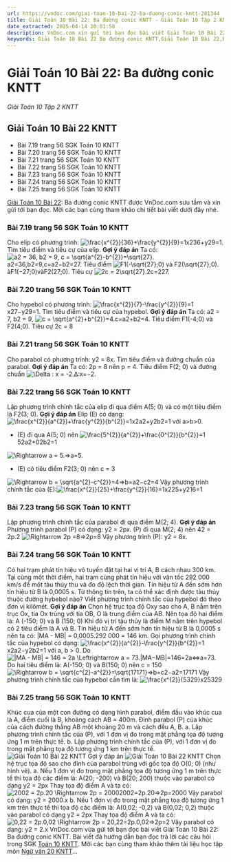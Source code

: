 ```yaml
---
url: https://vndoc.com/giai-toan-10-bai-22-ba-duong-conic-kntt-281344
title: Giải Toán 10 Bài 22: Ba đường conic KNTT - Giải Toán 10 Tập 2 KNTT - VnDoc.com
date_extracted: 2025-04-14 20:01:58
description: VnDoc.com xin gửi tới bạn đọc bài viết Giải Toán 10 Bài 22: Ba đường conic KNTT. Mời các bạn cùng tham khảo.
keywords: Giải Toán 10 Bài 22 Ba đường conic KNTT,Giải Toán 10 Bài 22,Ba đường conic,giải toán 10,toán 10 bài 22,toán 10,toán 10 KNTT,toán 10 kết nối tri thức
---
```


# Giải Toán 10 Bài 22: Ba đường conic KNTT
 _Giải Toán 10 Tập 2 KNTT_
## Giải Toán 10 Bài 22 KNTT
  * Bài 7.19 trang 56 SGK Toán 10 KNTT
  * Bài 7.20 trang 56 SGK Toán 10 KNTT
  * Bài 7.21 trang 56 SGK Toán 10 KNTT
  * Bài 7.22 trang 56 SGK Toán 10 KNTT
  * Bài 7.23 trang 56 SGK Toán 10 KNTT
  * Bài 7.24 trang 56 SGK Toán 10 KNTT
  * Bài 7.25 trang 56 SGK Toán 10 KNTT

[Giải Toán 10 Bài 22](<https://vndoc.com/giai-toan-10-bai-22-ba-duong-conic-kntt-281344>): Ba đường conic KNTT được VnDoc.com sưu tầm và xin gửi tới bạn đọc. Mời các bạn cùng tham khảo chi tiết bài viết dưới đây nhé.
### Bài 7.19 trang 56 SGK Toán 10 KNTT
Cho elip có phương trình: ![\\frac{x^{2}}{36}+\\frac{y^{2}}{9}=1](https://i.vdoc.vn/data/image/blank.png)x236+y29=1. Tìm tiêu điểm và tiêu cự của elip.
**Gợi ý đáp án**
Ta có: ![a2 = 36, b2 = 9, c = \\sqrt{a^{2}-b^{2}}=\\sqrt{27}.](https://i.vdoc.vn/data/image/blank.png)a2=36,b2=9,c=a2−b2=27.
Tiêu điểm ![F1\(-\\sqrt{27};0\) và F2\(\\sqrt{27};0\).](https://i.vdoc.vn/data/image/blank.png)àF1\(−27;0\)vàF2\(27;0\).
Tiêu cự ![2c = 2\\sqrt{27}.](https://i.vdoc.vn/data/image/blank.png)2c=227.
### Bài 7.20 trang 56 SGK Toán 10 KNTT
Cho hypebol có phương trình: ![\\frac{x^{2}}{7}-\\frac{y^{2}}{9}=1](https://i.vdoc.vn/data/image/blank.png)x27−y29=1. Tìm tiêu điểm và tiêu cự của hypebol.
**Gợi ý đáp án**
Ta có: a2 = 7, b2 = 9, ![c = \\sqrt{a^{2}+b^{2}}=4.](https://i.vdoc.vn/data/image/blank.png)c=a2+b2=4.
Tiêu điểm F1\(-4;0\) và F2\(4;0\).
Tiêu cự 2c = 8
### Bài 7.21 trang 56 SGK Toán 10 KNTT
Cho parabol có phương trình: y2 = 8x. Tìm tiêu điểm và đường chuẩn của parabol.
**Gợi ý đáp án**
Ta có: 2p = 8 nên p = 4.
Tiêu điểm F\(2; 0\) và đường chuẩn ![\\Delta : x = -2.](https://i.vdoc.vn/data/image/blank.png)Δ:x=−2.
### Bài 7.22 trang 56 SGK Toán 10 KNTT
Lập phương trình chính tắc của elip đi qua điểm A\(5; 0\) và có một tiêu điểm là F2\(3; 0\).
**Gợi ý đáp án**
Elip \(E\) có dạng: ![\\frac{x^{2}}{a^{2}}+\\frac{y^{2}}{b^{2}}=1](https://i.vdoc.vn/data/image/blank.png)x2a2+y2b2=1 với a>b>0.
  * \(E\) đi qua A\(5; 0\) nên ![\\frac{5^{2}}{a^{2}}+\\frac{0^{2}}{b^{2}}=1](https://i.vdoc.vn/data/image/blank.png)52a2+02b2=1

![\\Rightarrow a = 5.](https://i.vdoc.vn/data/image/blank.png)⇒a=5.
  * \(E\) có tiêu điểm F2\(3; 0\) nên c = 3

![\\Rightarrow b = \\sqrt{a^{2}-c^{2}}=4](https://i.vdoc.vn/data/image/blank.png)⇒b=a2−c2=4
Vậy phương trình chính tắc của \(E\):![\\frac{x^{2}}{25}+\\frac{y^{2}}{16}=1](https://i.vdoc.vn/data/image/blank.png)x225+y216=1
### Bài 7.23 trang 56 SGK Toán 10 KNTT
Lập phương trình chính tắc của parabol đi qua điểm M\(2; 4\).
**Gợi ý đáp án**
Phương trình parabol \(P\) có dạng: y2 = 2px.
\(P\) đi qua M\(2; 4\) nên 42 = 2p.2
![\\Rightarrow 2p =8](https://i.vdoc.vn/data/image/blank.png)⇒2p=8
Vậy phương trình \(P\): y2 = 8x.
### Bài 7.24 trang 56 SGK Toán 10 KNTT
Có hai trạm phát tín hiệu vô tuyến đặt tại hai vị trí A, B cách nhau 300 km. Tại cùng một thời điểm, hai trạm cùng phát tín hiệu với vận tốc 292 000 km/s để một tàu thủy thu và đo độ lệch thời gian. Tín hiệu từ A đến sớm hơn tín hiệu từ B là 0,0005 s. Từ thông tin trên, ta có thể xác định được tàu thủy thuộc đường hybebol nào? Viết phương trình chính tắc của hypebol đó theo đơn vị kilômét.
**Gợi ý đáp án**
Chọn hệ trục tọa độ Oxy sao cho A, B nằm trên trục Ox, tia Ox trùng với tia OB, O là trung điểm của AB. Nên tọa độ hai điểm là: A \(-150; 0\) và B \(150; 0\)
Khi đó vị trí tàu thủy là điểm M nằm trên hypebol có 2 tiêu điểm là A và B.
Tín hiệu từ A đến sớm hơn tín hiệu từ B là 0,0005 s nên ta có: |MA - MB| = 0,0005.292 000 = 146 km.
Gọi phương trình chính tắc của hypebol có dạng: ![\\frac{x^{2}}{a^{2}}-\\frac{y^{2}}{b^{2}}=1](https://i.vdoc.vn/data/image/blank.png)x2a2−y2b2=1 với a, b > 0.
Do ![|MA - MB| = 146 = 2a \\Leftrightarrow a = 73.](https://i.vdoc.vn/data/image/blank.png)|MA−MB|=146=2a⇔a=73.
Do hai tiêu điểm là: A\(-150; 0\) và B\(150; 0\) nên c = 150
![\\Rightarrow b = \\sqrt{c^{2}-a^{2}}=\\sqrt{17171}](https://i.vdoc.vn/data/image/blank.png)⇒b=c2−a2=17171
Vậy phương trình chính tắc của hypebol cần tìm là: ![\\frac{x^{2}}{5329}](https://i.vdoc.vn/data/image/blank.png)x25329
### Bài 7.25 trang 56 SGK Toán 10 KNTT
Khúc cua của một con đường có dạng hình parabol, điểm đầu vào khúc cua là A, điểm cuối là B, khoảng cách AB = 400m. Đỉnh parabol \(P\) của khúc của cách đường thẳng AB một khoảng 20 m và cách đều A, B.
a. Lập phương trình chính tắc của \(P\), với 1 đơn vị đo trong mặt phẳng tọa độ tương ứng 1 m trên thực tế.
b. Lập phương trình chính tắc của \(P\), với 1 đơn vị đo trong mặt phẳng tọa độ tương ứng 1 km trên thực tế.
![Giải Toán 10 Bài 22 KNTT](https://i.vdoc.vn/data/image/2022/11/18/giai-toan-10-bai-22-kntt-1.jpg)
Gợi ý đáp án
![Giải Toán 10 Bài 22 KNTT](https://i.vdoc.vn/data/image/2022/11/18/giai-toan-10-bai-22-kntt-2.jpg)
Chọn hệ trục tọa độ sao cho đỉnh của parabol trùng với gốc tọa độ O\(0; 0\) \(như hình vẽ\).
a. Nếu 1 đơn vị đo trong mặt phẳng tọa độ tương ứng 1 m trên thực tế thì tọa độ các điềm là: A\(20; -200\) và B\(20; 200\) thuộc vào parabol có dạng y2 = 2px
Thay tọa độ điểm A và ta có: ![2002 = 2p.20 \\Rightarrow 2p = 2000](https://i.vdoc.vn/data/image/blank.png)2002=2p.20⇒2p=2000
Vậy parabol có dạng: y2 = 2000.x
b. Nếu 1 đơn vị đo trong mặt phẳng tọa độ tương ứng 1 km trên thực tế thì tọa độ các điềm là: A\(0,02; -0,2\) và B\(0,02; 0,2\) thuộc vào parabol có dạng y2 = 2px
Thay tọa độ điểm A và ta có:![0,22 = 2p.0,02 \\Rightarrow 2p = 2](https://i.vdoc.vn/data/image/blank.png)0,22=2p.0,02⇒2p=2
Vậy parabol có dạng: y2 = 2.x
VnDoc.com vừa gửi tới bạn đọc bài viết Giải Toán 10 Bài 22: Ba đường conic KNTT. Bài viết đã hướng dẫn bạn đọc trả lời các câu hỏi trong SGK [Toán 10 KNTT](<https://vndoc.com/toan-10-ket-noi-tri-thuc-tap2>). Mời các bạn cùng tham khảo thêm tài liệu học tập môn [Ngữ văn 20 KNTT](<https://vndoc.com/ngu-van-10-ket-noi-tri-thuc-tap2>)...

